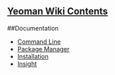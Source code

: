 ## [Yeoman Wiki Contents](https://github.com/yeoman/yeoman/wiki/_pages)


##Documentation
* [Command Line](wiki/Documentation-Command-Line)
* [Package Manager](wiki/Documentation-Package-Manager)
* [Installation](wiki/Documentation-Installation)
* [Insight](wiki/Documentation-Insight)